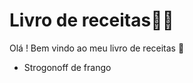 # **Livro de receitas**:man_cook:

Olá ! Bem vindo ao meu livro de receitas :wave:

- Strogonoff de frango
